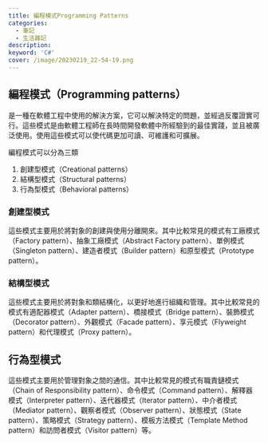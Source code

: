 ```yaml
---
title: 編程模式Programming Patterns
categories: 
  - 筆記 
  - 生活雜記
description:
keyword: 'C#'
cover: /image/20230219_22-54-19.png
---
```


## 編程模式（Programming patterns）
是一種在軟體工程中使用的解決方案，它可以解決特定的問題，並經過反覆證實可行。這些模式是由軟體工程師在長時間開發軟體中所經驗到的最佳實踐，並且被廣泛使用。使用這些模式可以使代碼更加可讀、可維護和可擴展。

編程模式可以分為三類
1. 創建型模式（Creational patterns）
2. 結構型模式（Structural patterns）
3. 行為型模式（Behavioral patterns）


### 創建型模式
這些模式主要用於將對象的創建與使用分離開來。其中比較常見的模式有工廠模式（Factory pattern）、抽象工廠模式（Abstract Factory pattern）、單例模式（Singleton pattern）、建造者模式（Builder pattern）和原型模式（Prototype pattern）。

### 結構型模式
這些模式主要用於將對象和類結構化，以更好地進行組織和管理。其中比較常見的模式有適配器模式（Adapter pattern）、橋接模式（Bridge pattern）、裝飾模式（Decorator pattern）、外觀模式（Facade pattern）、享元模式（Flyweight pattern）和代理模式（Proxy pattern）。

## 行為型模式
這些模式主要用於管理對象之間的通信。其中比較常見的模式有職責鏈模式（Chain of Responsibility pattern）、命令模式（Command pattern）、解釋器模式（Interpreter pattern）、迭代器模式（Iterator pattern）、中介者模式（Mediator pattern）、觀察者模式（Observer pattern）、狀態模式（State pattern）、策略模式（Strategy pattern）、模板方法模式（Template Method pattern）和訪問者模式（Visitor pattern）等。
